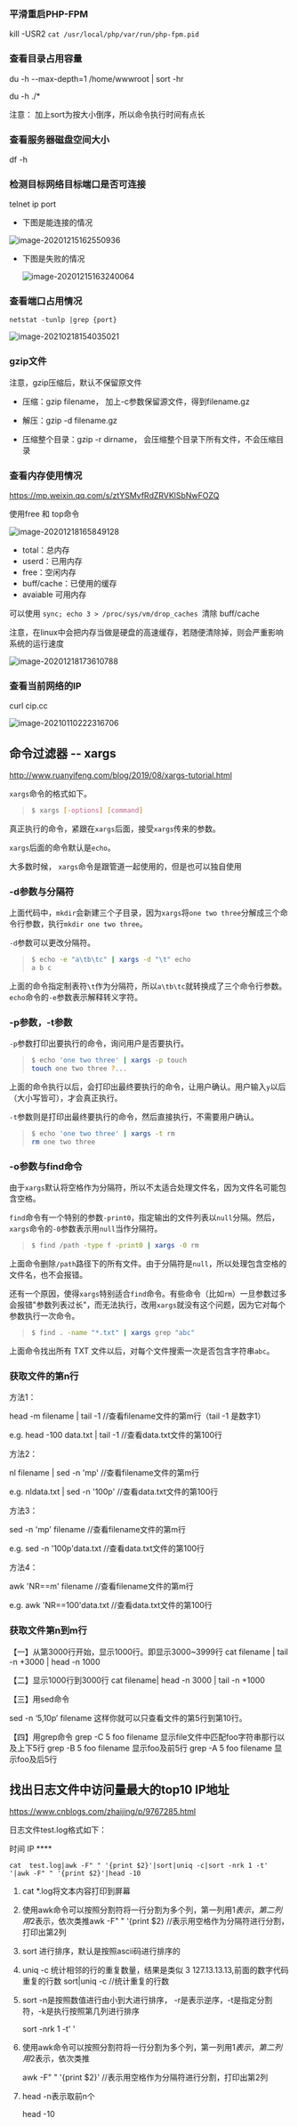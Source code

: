 

### 平滑重启PHP-FPM

kill -USR2 `cat /usr/local/php/var/run/php-fpm.pid`

### 查看目录占用容量

du -h --max-depth=1 /home/wwwroot | sort -hr 

du -h ./*

注意： 加上sort为按大小倒序，所以命令执行时间有点长

### 查看服务器磁盘空间大小

df -h

### 检测目标网络目标端口是否可连接

telnet ip port

- 下图是能连接的情况

![image-20201215162550936](https://gitee.com/Vanni/pic-bed/raw/master/img/image-20201215162550936.png)

- 下图是失败的情况

  ![image-20201215163240064](https://gitee.com/Vanni/pic-bed/raw/master/img/image-20201215163240064.png)



### 查看端口占用情况

`netstat -tunlp |grep {port} `

![image-20210218154035021](C:%5CUsers%5C99380%5CAppData%5CRoaming%5CTypora%5Ctypora-user-images%5Cimage-20210218154035021.png)



### gzip文件

注意，gzip压缩后，默认不保留原文件

- 压缩：gzip filename， 加上-c参数保留源文件，得到filename.gz
- 解压：gzip -d filename.gz

- 压缩整个目录：gzip -r dirname， 会压缩整个目录下所有文件，不会压缩目录



### 查看内存使用情况

https://mp.weixin.qq.com/s/ztYSMvfRdZRVKlSbNwFOZQ

使用free 和 top命令

![image-20201218165849128](https://gitee.com/Vanni/pic-bed/raw/master/img/image-20201218165849128.png)

- total：总内存
- userd：已用内存
- free：空闲内存
- buff/cache：已使用的缓存
- avaiable 可用内存

可以使用 `sync; echo 3 > /proc/sys/vm/drop_caches `清除 buff/cache

注意，在linux中会把内存当做是硬盘的高速缓存，若随便清除掉，则会严重影响系统的运行速度



![image-20201218173610788](https://gitee.com/Vanni/pic-bed/raw/master/img/image-20201218173610788.png)

### 查看当前网络的IP

curl cip.cc

![image-20210110222316706](https://gitee.com/Vanni/pic-bed/raw/master/img/image-20210110222316706.png)

## 命令过滤器 -- xargs

http://www.ruanyifeng.com/blog/2019/08/xargs-tutorial.html



`xargs`命令的格式如下。

> ```bash
> $ xargs [-options] [command]
> ```

真正执行的命令，紧跟在`xargs`后面，接受`xargs`传来的参数。

`xargs`后面的命令默认是`echo`。

大多数时候， `xargs`命令是跟管道一起使用的，但是也可以独自使用

### -d参数与分隔符

上面代码中，`mkdir`会新建三个子目录，因为`xargs`将`one two three`分解成三个命令行参数，执行`mkdir one two three`。

`-d`参数可以更改分隔符。

> ```bash
> $ echo -e "a\tb\tc" | xargs -d "\t" echo
> a b c
> ```

上面的命令指定制表符`\t`作为分隔符，所以`a\tb\tc`就转换成了三个命令行参数。`echo`命令的`-e`参数表示解释转义字符。

### -p参数，-t参数

`-p`参数打印出要执行的命令，询问用户是否要执行。

> ```bash
> $ echo 'one two three' | xargs -p touch
> touch one two three ?...
> ```

上面的命令执行以后，会打印出最终要执行的命令，让用户确认。用户输入`y`以后（大小写皆可），才会真正执行。

`-t`参数则是打印出最终要执行的命令，然后直接执行，不需要用户确认。

> ```bash
> $ echo 'one two three' | xargs -t rm
> rm one two three
> ```

### -o参数与find命令

由于`xargs`默认将空格作为分隔符，所以不太适合处理文件名，因为文件名可能包含空格。

`find`命令有一个特别的参数`-print0`，指定输出的文件列表以`null`分隔。然后，`xargs`命令的`-0`参数表示用`null`当作分隔符。

> ```bash
> $ find /path -type f -print0 | xargs -0 rm
> ```

上面命令删除`/path`路径下的所有文件。由于分隔符是`null`，所以处理包含空格的文件名，也不会报错。

还有一个原因，使得`xargs`特别适合`find`命令。有些命令（比如`rm`）一旦参数过多会报错"参数列表过长"，而无法执行，改用`xargs`就没有这个问题，因为它对每个参数执行一次命令。

> ```bash
> $ find . -name "*.txt" | xargs grep "abc"
> ```

上面命令找出所有 TXT 文件以后，对每个文件搜索一次是否包含字符串`abc`。

### 获取文件的第n行

方法1：

head -m filename | tail -1                    //查看filename文件的第m行（tail -1 是数字1）

e.g.   head -100 data.txt | tail -1          //查看data.txt文件的第100行



方法2：

 nl filename | sed -n 'mp'                     //查看filename文件的第m行

e.g.   nldata.txt | sed -n '100p'             //查看data.txt文件的第100行

方法3：

sed -n 'mp' filename                            //查看filename文件的第m行

e.g.   sed -n '100p'data.txt                   //查看data.txt文件的第100行


方法4：

awk 'NR==m' filename                        //查看filename文件的第m行

e.g.  awk 'NR==100'data.txt               //查看data.txt文件的第100行

### 获取文件第n到m行

【一】从第3000行开始，显示1000行。即显示3000~3999行
cat filename | tail -n +3000 | head -n 1000



【二】显示1000行到3000行
cat filename| head -n 3000 | tail -n +1000



【三】用sed命令

sed -n ‘5,10p’ filename 这样你就可以只查看文件的第5行到第10行。



【四】用grep命令
grep -C 5 foo filename 显示file文件中匹配foo字符串那行以及上下5行
grep -B 5 foo filename 显示foo及前5行
grep -A 5 foo filename 显示foo及后5行



## 找出日志文件中访问量最大的top10 IP地址

https://www.cnblogs.com/zhaijing/p/9767285.html

日志文件test.log格式如下：

时间 IP  ****

```shell
cat  test.log|awk -F" " '{print $2}'|sort|uniq -c|sort -nrk 1 -t' '|awk -F" " '{print $2}'|head -10
```

1. cat *.log将文本内容打印到屏幕

2. 使用awk命令可以按照分割符将一行分割为多个列，第一列用$1表示，第二列用$2表示，依次类推awk -F" " '{print $2}   //表示用空格作为分隔符进行分割，打印出第2列

3. sort 进行排序，默认是按照ascii码进行排序的

4. uniq -c 统计相邻的行的重复数量，结果是类似 3 127.13.13.13,前面的数字代码重复的行数   sort|uniq -c  //统计重复的行数

5. sort -n是按照数值进行由小到大进行排序， -r是表示逆序，-t是指定分割符，-k是执行按照第几列进行排序

   sort -nrk 1 -t' '

6. 使用awk命令可以按照分割符将一行分割为多个列，第一列用$1表示，第二列用$2表示，依次类推

   awk -F" " '{print $2}'  //表示用空格作为分隔符进行分割，打印出第2列

7. head -n表示取前n个

   head -10